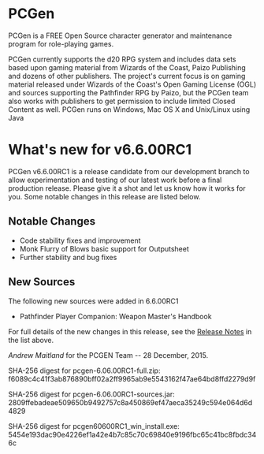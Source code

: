 # PCGen

PCGen is a FREE Open Source character generator and maintenance program for role-playing games.

PCGen currently supports the d20 RPG system and includes data sets based upon gaming material from Wizards of the Coast, Paizo Publishing and dozens of other publishers.
The project's current focus is on gaming material released under Wizards of the Coast's Open Gaming License (OGL) and sources supporting the Pathfinder RPG by Paizo, but the PCGen team also works with publishers to get permission to include limited Closed Content as well.
PCGen runs on Windows, Mac OS X and Unix/Linux using Java

# What's new for v6.6.00RC1

PCGen v6.6.00RC1 is 
a release candidate from our development branch to allow 
experimentation and testing of our latest work before a final production release.
Please give it a shot and let us know how it works for you.
Some notable changes in this release are listed below.
		 
## Notable Changes

* Code stability fixes and improvement
* Monk Flurry of Blows basic support for Outputsheet
* Further stability and bug fixes



## New Sources

The following new sources were added in 6.6.00RC1

* Pathfinder Player Companion: Weapon Master&#39;s Handbook


For full details of the new changes in this release, see the 
[Release Notes](http://sourceforge.net/projects/pcgen/files/PCGen%20Unstable/6.06.00RC1/pcgen-release-notes-60600RC1.html/download) in the list above.

*Andrew Maitland* for the PCGEN Team -- 28 December, 2015.

SHA-256 digest for pcgen-6.06.00RC1-full.zip:
f6089c4c41f3ab876890bff02a2ff9965ab9e5543162f47ae64bd8ffd2279d9f

SHA-256 digest for pcgen-6.06.00RC1-sources.jar:
2809ffebadeae509650b9492757c8a450869ef47aeca35249c594e064d6d4829

SHA-256 digest for pcgen60600RC1_win_install.exe:
5454e193dac90e4226ef1a42e4b7c85c70c69840e9196fbc65c41bc8fbdc346c

